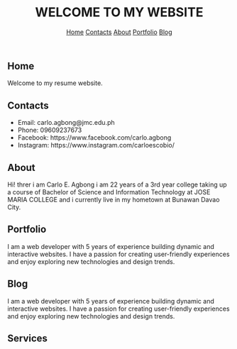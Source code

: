 
<html> 
  <head>
    <meta charset="UTF-8">
    <title>Personal Website</title>

  </head>
  <body>
    <header>
      <h1>WELCOME TO MY WEBSITE</h1>
      <nav>
        <a href="#home">Home</a>
        <a href="#contacts">Contacts</a>
        <a href="#about">About</a>
        <a href="#portfolio">Portfolio</a>
        <a href="#blog">Blog</a>
      </nav>
    </header>
    <main>
      <section id="home">
        <h2>Home</h2>
        <p>Welcome to my resume website.</p>
      </section>
      <section id="contacts">
        <h2>Contacts</h2>
        <ul>
          <li>Email: carlo.agbong@jmc.edu.ph</li>
          <li>Phone: 09609237673</li>
          <li>Facebook: https://www.facebook.com/carlo.agbong</li>
          <li>Instagram: https://www.instagram.com/carloescobio/</li>
        </ul>
      </section>
      <section id="about">
        <h2>About</h2>
        <p>Hi! threr i am Carlo E. Agbong i am 22 years of a 3rd year college taking up a course of Bachelor of Science and Information Technology at JOSE MARIA COLLEGE and i currently live in my hometown at Bunawan Davao City.</p>
      </section>
      <section id="portfolio">
        <h2>Portfolio</h2>
        <p>I am a web developer with 5 years of experience building dynamic and interactive websites. I have a passion for creating user-friendly experiences and enjoy exploring new technologies and design trends.</p>
      </section>
      <section id="blog">
        <h2>Blog</h2>
        <p>I am a web developer with 5 years of experience building dynamic and interactive websites. I have a passion for creating user-friendly experiences and enjoy exploring new technologies and design trends.</p>
      </section>
      <section id="Services">
        <h2>Services</h2>
        <img src="" alt="">
        <img src="" alt="">
        <img src="" alt="">
      </section>
          </div>
    </main>
  </body>
</html>
